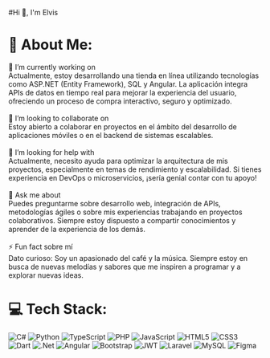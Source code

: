 #Hi 👋, I'm Elvis
# 💫 About Me:
🔭 I’m currently working on<br>Actualmente, estoy desarrollando una tienda en línea utilizando tecnologías como ASP.NET (Entity Framework), SQL y Angular. La aplicación integra APIs de datos en tiempo real para mejorar la experiencia del usuario, ofreciendo un proceso de compra interactivo, seguro y optimizado.<br><br>👯 I’m looking to collaborate on<br>Estoy abierto a colaborar en proyectos en el ámbito del desarrollo de aplicaciones móviles o en el backend de sistemas escalables.<br><br>🤝 I’m looking for help with<br>Actualmente, necesito ayuda para optimizar la arquitectura de mis proyectos, especialmente en temas de rendimiento y escalabilidad. Si tienes experiencia en DevOps o microservicios, ¡sería genial contar con tu apoyo!<br><br>💬 Ask me about<br>Puedes preguntarme sobre desarrollo web, integración de APIs, metodologías ágiles o sobre mis experiencias trabajando en proyectos colaborativos. Siempre estoy dispuesto a compartir conocimientos y aprender de la experiencia de los demás.<br><br>⚡ Fun fact sobre mí<br>Dato curioso: Soy un apasionado del café y la música. Siempre estoy en busca de nuevas melodías y sabores que me inspiren a programar y a explorar nuevas ideas.

# 💻 Tech Stack:
![C#](https://img.shields.io/badge/c%23-%23239120.svg?style=for-the-badge&logo=csharp&logoColor=white) ![Python](https://img.shields.io/badge/python-3670A0?style=for-the-badge&logo=python&logoColor=ffdd54) ![TypeScript](https://img.shields.io/badge/typescript-%23007ACC.svg?style=for-the-badge&logo=typescript&logoColor=white) ![PHP](https://img.shields.io/badge/php-%23777BB4.svg?style=for-the-badge&logo=php&logoColor=white) ![JavaScript](https://img.shields.io/badge/javascript-%23323330.svg?style=for-the-badge&logo=javascript&logoColor=%23F7DF1E) ![HTML5](https://img.shields.io/badge/html5-%23E34F26.svg?style=for-the-badge&logo=html5&logoColor=white) ![CSS3](https://img.shields.io/badge/css3-%231572B6.svg?style=for-the-badge&logo=css3&logoColor=white) ![Dart](https://img.shields.io/badge/dart-%230175C2.svg?style=for-the-badge&logo=dart&logoColor=white) ![.Net](https://img.shields.io/badge/.NET-5C2D91?style=for-the-badge&logo=.net&logoColor=white) ![Angular](https://img.shields.io/badge/angular-%23DD0031.svg?style=for-the-badge&logo=angular&logoColor=white) ![Bootstrap](https://img.shields.io/badge/bootstrap-%238511FA.svg?style=for-the-badge&logo=bootstrap&logoColor=white) ![JWT](https://img.shields.io/badge/JWT-black?style=for-the-badge&logo=JSON%20web%20tokens) ![Laravel](https://img.shields.io/badge/laravel-%23FF2D20.svg?style=for-the-badge&logo=laravel&logoColor=white) ![MySQL](https://img.shields.io/badge/mysql-4479A1.svg?style=for-the-badge&logo=mysql&logoColor=white) ![Figma](https://img.shields.io/badge/figma-%23F24E1E.svg?style=for-the-badge&logo=figma&logoColor=white)


<!-- Proudly created with GPRM ( https://gprm.itsvg.in ) -->
